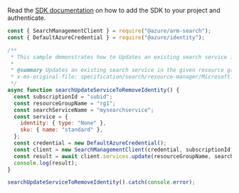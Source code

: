 Read the [SDK documentation](https://github.com/Azure/azure-sdk-for-js/blob/%40azure%2Farm-search_3.0.1/sdk/search/arm-search/README.md) on how to add the SDK to your project and authenticate.

```javascript
const { SearchManagementClient } = require("@azure/arm-search");
const { DefaultAzureCredential } = require("@azure/identity");

/**
 * This sample demonstrates how to Updates an existing search service in the given resource group.
 *
 * @summary Updates an existing search service in the given resource group.
 * x-ms-original-file: specification/search/resource-manager/Microsoft.Search/stable/2020-08-01/examples/SearchUpdateServiceToRemoveIdentity.json
 */
async function searchUpdateServiceToRemoveIdentity() {
  const subscriptionId = "subid";
  const resourceGroupName = "rg1";
  const searchServiceName = "mysearchservice";
  const service = {
    identity: { type: "None" },
    sku: { name: "standard" },
  };
  const credential = new DefaultAzureCredential();
  const client = new SearchManagementClient(credential, subscriptionId);
  const result = await client.services.update(resourceGroupName, searchServiceName, service);
  console.log(result);
}

searchUpdateServiceToRemoveIdentity().catch(console.error);
```
